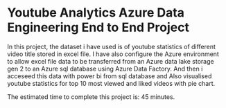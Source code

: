 # Youtube Analytics Azure Data Engineering End to End Project

In this project, the dataset i have used is of youtube statistics of different video title stored in excel file. I have also configure the Azure environment to allow excel file data to be transferred from an Azure data lake storage gen 2 to an Azure sql database using Azure Data Factory. And then i acceseed this data with power bi from sql database and Also visualised youtube statistics for top 10 most viewed and liked videos with pie chart.

The estimated time to complete this project is: 45 minutes.
